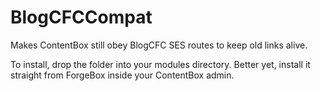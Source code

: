BlogCFCCompat
=============

Makes ContentBox still obey BlogCFC SES routes to keep old links alive.

To install, drop the folder into your modules directory.  Better yet, install it straight from ForgeBox inside your ContentBox admin.
